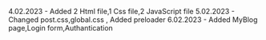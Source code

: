 4.02.2023 - Added 2 Html file,1 Css file,2 JavaScript file
5.02.2023 - Changed post.css,global.css , Added preloader
6.02.2023 - Added MyBlog page,Login form,Authantication
